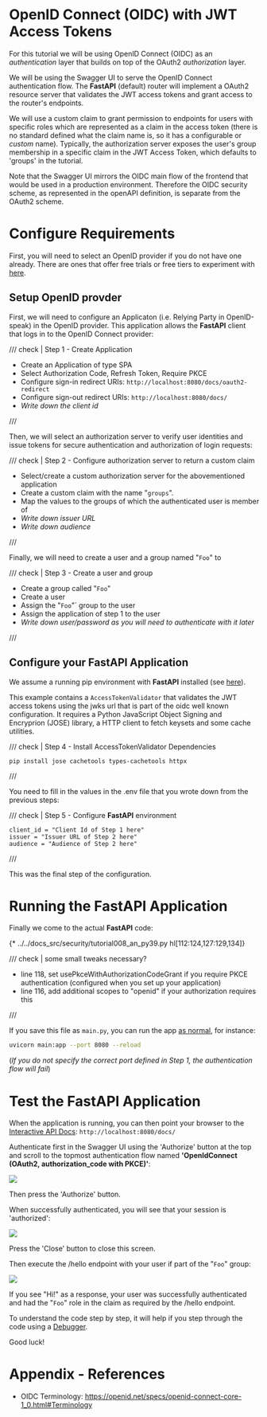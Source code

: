 # OpenID Connect (OIDC) with JWT Access Tokens

For this tutorial we will be using OpenID Connect (OIDC) as an *authentication* layer that builds on top of the OAuth2 *authorization* layer.

We will be using the Swagger UI to serve the OpenID Connect authentication flow. The **FastAPI** (default) router will implement a OAuth2 resource server that validates the JWT access tokens and grant access to the router's endpoints.

We will use a custom claim to grant permission to endpoints for users with specific roles which are represented as a claim in the access token (there is no standard defined what the claim name is, so it has a configurable or *custom* name). Typically, the authorization server exposes the user's group membership in a specific claim in the JWT Access Token, which defaults to 'groups' in the tutorial.

Note that the Swagger UI mirrors the OIDC main flow of the frontend that would be used in a production environment. Therefore the OIDC security scheme, as represented in the openAPI definition, is separate from the OAuth2 scheme.

# Configure Requirements

First, you will need to select an OpenID provider if you do not have one already. There are ones that offer free trials or free tiers to experiment with [here](https://identitymanagementinstitute.org/identity-and-access-management-vendor-list/).


## Setup OpenID provder

First, we will need to configure an Applicaton (i.e. Relying Party in OpenID-speak) in the OpenID provider. This application allows the **FastAPI** client that logs in to the OpenID Connect provider:

/// check | Step 1 - Create Application

* Create an Application of type SPA
* Select Authorization Code, Refresh Token, Require PKCE
* Configure sign-in redirect URIs: `http://localhost:8080/docs/oauth2-redirect`
* Configure sign-out redirect URIs: `http://localhost:8080/docs/`
* *Write down the client id*

///

Then, we will select an authorization server to verify user identities and issue tokens for secure authentication and authorization of login requests:

/// check | Step 2 - Configure authorization server to return a custom claim

* Select/create a custom authorization server for the abovementioned application
* Create a custom claim with the name "`groups`".
* Map the values to the groups of which the authenticated user is member of
* *Write down issuer URL*
* *Write down audience*

///

Finally, we will need to create a user and a group named "`Foo`" to

/// check | Step 3 - Create a user and group

* Create a group called "`Foo`"
* Create a user
* Assign the "`Foo`"` group to the user
* Assign the application of step 1 to the user
* *Write down user/password as you will need to authenticate with it later*

///

## Configure your **FastAPI** Application

We assume a running pip environment with **FastAPI** installed (see [here](../../index.md#installation)).

This example contains a `AccessTokenValidator` that validates the JWT access tokens using the jwks url that is part of the oidc well known configuration. It requires a Python JavaScript Object Signing and Encryprion (JOSE) library, a HTTP client to fetch keysets and some cache utilities.


/// check | Step 4 - Install AccessTokenValidator Dependencies

```console
pip install jose cachetools types-cachetools httpx
```

///

You need to fill in the values in the .env file that you wrote down from the previous steps:

/// check | Step 5 - Configure **FastAPI** environment

```
client_id = "Client Id of Step 1 here"
issuer = "Issuer URL of Step 2 here"
audience = "Audience of Step 2 here"
```

///

This was the final step of the configuration.

# Running the **FastAPI** Application

Finally we come to the actual **FastAPI** code:


{* ../../docs_src/security/tutorial008_an_py39.py hl[112:124,127:129,134]}


/// check | some small tweaks necessary?

* line 118, set usePkceWithAuthorizationCodeGrant if you require PKCE authentication (configured when you set up your application)
* line 116, add additional scopes to "openid" if your authorization requires this

///

If you save this file as `main.py`, you can run the app [as normal](../../index.md#run-it), for instance:

```bash
uvicorn main:app --port 8080 --reload
```

(*If you do not specify the correct port defined in Step 1, the authentication flow will fail*)


# Test the **FastAPI** Application

When the application is running, you can then point your browser to the [Interactive API Docs](../../index.md#interactive-api-docs):
`http://localhost:8080/docs/`

Authenticate first in the Swagger UI using the 'Authorize' button at the top and scroll to the topmost authentication flow named **'OpenIdConnect (OAuth2, authorization_code with PKCE)'**:

<img src="/img/tutorial/security/image13.png">

Then press the 'Authorize' button.

When successfully authenticated, you will see that your session is 'authorized':

<img src="/img/tutorial/security/image14.png">

Press the 'Close' button to close this screen.

Then execute the /hello endpoint with your user if part of the "`Foo`" group:

<img src="/img/tutorial/security/image15.png">

If you see "Hi!" as a response, your user was successfully authenticated and had the "`Foo`" role in the claim as required by the /hello endpoint.

To understand the code step by step, it will help if you step through the code using a [Debugger](../debugging.md#run-your-code-with-your-debugger).

Good luck!

# Appendix - References

* OIDC Terminology: https://openid.net/specs/openid-connect-core-1_0.html#Terminology
